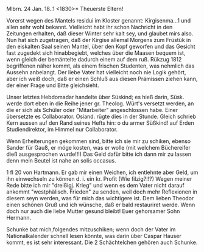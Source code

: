  Mlbrn. 24 Jan. 18..1 <1830>*
Theuerste Eltern!

Vorerst wegen des Mantels residui im Kloster genannt: Kirgisenma...1 und allen sehr wohl bekannt. Vielleicht habt ihr schon Nachricht in den Zeitungen erhalten, daß dieser Winter sehr kalt sey, und glaubet mirs also. Nun hat sich zugetragen, daß der Kirgise allemal Morgens zum Früstük in den eiskalten Saal seinen Mantel, über den Kopf geworfen und das Gesicht fast zugedekt sich hinabbegiebt, welches über die Maasen bequem ist, wenn gleich der bemäntelte dadurch einem auf dem ruß. Rükzug 1812 begriffenen näher kommt, als einem frischen Studenten, was nehmlich das Aussehn anbelangt. Der liebe Vater hat vielleicht noch nie Logik gehört, aber ich weiß doch, daß er einen Schluß aus diesen Prämissen ziehen kann, der einer Frage und Bitte gleichsieht.

Unser letztes Hebdomadar handelte über Süskind; es hieß darin, Süsk. werde dort eben in die Reihe jener gr. Theolog. Würt's versetzt werden, an die er sich als Schüler oder "Mitarbeiter" angeschlossen habe. Einer übersetzte es Collaborator. Osiand. rügte dies in der Stunde. Gleich schrieb Kern aussen auf den Rand seines Hefts hin: o du armer Süßkind! auf Erden Studiendirektor, im Himmel nur Collaborator.

Wenn Erheiterungen gekommen sind, bitte ich sie mir zu schiken, ebenso Sander für Gauß, er möge kosten, was er wolle (mit welchem Büchereifer dieß ausgesprochen wurde!!!) Das Geld dafür bitte ich dann mir zu lassen denn mein Beutel ist nahe an solis occasus.

1 fl 20 von Hartmann. Er gab mir einen Weichen, ich entlehnte aber Geld, um ihn einwechseln zu können d. i. ein kr. Profit (Wie filzig?!!?) 
Wegen meiner Rede bitte ich mir "dreißigj. Krieg" und wenn es dem Vater nicht darauf ankommt "westphälisch. Frieden" zu senden, weil doch mehr Reflexionen in diesem seyn werden, was für mich das wichtigere ist. 
Dem lieben Theodor einen schönen Gruß und ich wünsche, daß er bald restauriret werde. Wenn doch nur auch die liebe Mutter gesund bleibt! 
 Euer gehorsamer Sohn Hermann.

Schunke bat mich,folgendes mitzuschiken; wenn doch der Vater im Nationalkalender schnell lesen könnte, was darin über Caspar Hauser kommt, es ist sehr interessant. Die 2 Schächtelchen gehören auch Schunke.
